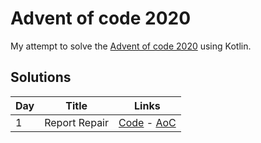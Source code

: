 # Advent of code 2020
My attempt to solve the [Advent of code 2020](https://adventofcode.com) using Kotlin.

## Solutions

|Day| Title                     |  Links                                                                         |
|---|---------------------------|--------------------------------------------------------------------------------|
|1  |Report Repair              |[Code](src/main/kotlin/Day01.kt) - [AoC](https://adventofcode.com/2020/day/1)|
